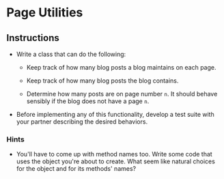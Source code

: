 # Page Utilities

## Instructions

* Write a class that can do the following:

  * Keep track of how many blog posts a blog maintains on each page.

  * Keep track of how many blog posts the blog contains.

  * Determine how many posts are on page number `n`. It should behave sensibly if the blog does not have a page `n`.

* Before implementing any of this functionality, develop a test suite with your partner describing the desired behaviors.

### Hints

* You'll have to come up with method names too. Write some code that uses the object you're about to create. What seem like natural choices for the object and for its methods' names?
